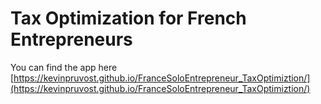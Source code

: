 # Tax Optimization for French Entrepreneurs

You can find the app here [https://kevinpruvost.github.io/FranceSoloEntrepreneur_TaxOptimiztion/](https://kevinpruvost.github.io/FranceSoloEntrepreneur_TaxOptimiztion/)